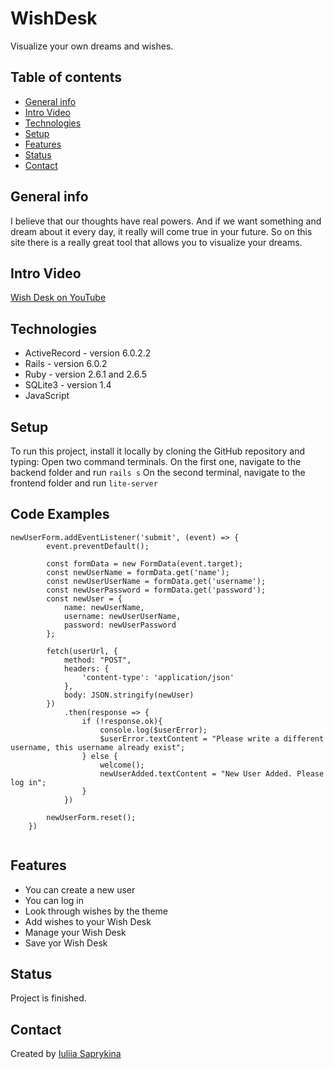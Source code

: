# WishDesk

Visualize your own dreams and wishes.

## Table of contents
* [General info](#general-info)
* [Intro Video](#intro-video)
* [Technologies](#technologies)
* [Setup](#setup)
* [Features](#features)
* [Status](#status)
* [Contact](#contact)

## General info
I believe that our thoughts have real powers. And if we want something and dream about it every day, it really will come true in your future. So on this site there is a really great tool that allows you to visualize your dreams.

## Intro Video
[Wish Desk on YouTube](https://youtu.be/-FkukSCAkQk)

## Technologies
* ActiveRecord - version 6.0.2.2
* Rails - version 6.0.2 
* Ruby - version 2.6.1 and 2.6.5
* SQLite3 - version 1.4
* JavaScript

## Setup
To run this project, install it locally by cloning the GitHub repository and typing:
Open two command terminals. 
On the first one, navigate to the backend folder and run 
```rails s```
On the second terminal, navigate to the frontend folder and run
```lite-server```

## Code Examples
```
newUserForm.addEventListener('submit', (event) => {
        event.preventDefault();
            
        const formData = new FormData(event.target);
        const newUserName = formData.get('name');
        const newUserUserName = formData.get('username');
        const newUserPassword = formData.get('password');
        const newUser = {
            name: newUserName,
            username: newUserUserName,
            password: newUserPassword
        };

        fetch(userUrl, {
            method: "POST",
            headers: {
                'content-type': 'application/json'
            },
            body: JSON.stringify(newUser)
        })
            .then(response => {
                if (!response.ok){
                    console.log($userError);
                    $userError.textContent = "Please write a different username, this username already exist";
                } else {
                    welcome();
                    newUserAdded.textContent = "New User Added. Please log in";
                }
            })
            
        newUserForm.reset();
    })
    
```

## Features
* You can create a new user
* You can log in
* Look through wishes by the theme 
* Add wishes to your Wish Desk
* Manage your Wish Desk
* Save yor Wish Desk

## Status
Project is finished. 

## Contact
Created by [Iuliia Saprykina](https://www.linkedin.com/in/iuliia-saprykina-ab3351100) 




